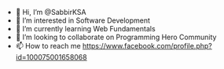 - 👋 Hi, I’m @SabbirKSA
- 👀 I’m interested in Software Development
- 🌱 I’m currently learning Web Fundamentals
- 💞️ I’m looking to collaborate on Programming Hero Community
- 📫 How to reach me https://www.facebook.com/profile.php?id=100075001658068
<!---
SabbirKSA/SabbirKSA is a ✨ special ✨ repository because its `README.md` (this file) appears on your GitHub profile.
You can click the Preview link to take a look at your changes.
--->

